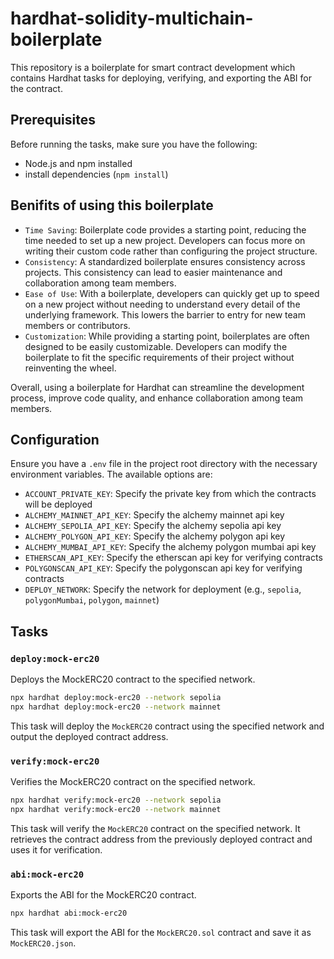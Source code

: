 # hardhat-solidity-multichain-boilerplate

This repository is a boilerplate for smart contract development which contains Hardhat tasks for deploying, verifying, and exporting the ABI for the contract.

## Prerequisites

Before running the tasks, make sure you have the following:

- Node.js and npm installed
- install dependencies (`npm install`)

## Benifits of using this boilerplate

- `Time Saving`: Boilerplate code provides a starting point, reducing the time needed to set up a new project. Developers can focus more on writing their custom code rather than configuring the project structure.
- `Consistency`: A standardized boilerplate ensures consistency across projects. This consistency can lead to easier maintenance and collaboration among team members.
- `Ease of Use`: With a boilerplate, developers can quickly get up to speed on a new project without needing to understand every detail of the underlying framework. This lowers the barrier to entry for new team members or contributors.
- `Customization`: While providing a starting point, boilerplates are often designed to be easily customizable. Developers can modify the boilerplate to fit the specific requirements of their project without reinventing the wheel.

Overall, using a boilerplate for Hardhat can streamline the development process, improve code quality, and enhance collaboration among team members.

## Configuration

Ensure you have a `.env` file in the project root directory with the necessary environment variables. The available options are:

- `ACCOUNT_PRIVATE_KEY`: Specify the private key from which the contracts will be deployed
- `ALCHEMY_MAINNET_API_KEY`: Specify the alchemy mainnet api key
- `ALCHEMY_SEPOLIA_API_KEY`: Specify the alchemy sepolia api key
- `ALCHEMY_POLYGON_API_KEY`: Specify the alchemy polygon api key
- `ALCHEMY_MUMBAI_API_KEY`: Specify the alchemy polygon mumbai api key
- `ETHERSCAN_API_KEY`: Specify the etherscan api key for verifying contracts
- `POLYGONSCAN_API_KEY`: Specify the polygonscan api key for verifying contracts
- `DEPLOY_NETWORK`: Specify the network for deployment (e.g., `sepolia`, `polygonMumbai`, `polygon`, `mainnet`)

## Tasks

### `deploy:mock-erc20`

Deploys the MockERC20 contract to the specified network.

```bash
npx hardhat deploy:mock-erc20 --network sepolia
npx hardhat deploy:mock-erc20 --network mainnet
```

This task will deploy the `MockERC20` contract using the specified network and output the deployed contract address.

### `verify:mock-erc20`

Verifies the MockERC20 contract on the specified network.

```bash
npx hardhat verify:mock-erc20 --network sepolia
npx hardhat verify:mock-erc20 --network mainnet
```

This task will verify the `MockERC20` contract on the specified network. It retrieves the contract address from the previously deployed contract and uses it for verification.

### `abi:mock-erc20`

Exports the ABI for the MockERC20 contract.

```bash
npx hardhat abi:mock-erc20
```

This task will export the ABI for the `MockERC20.sol` contract and save it as `MockERC20.json`.
